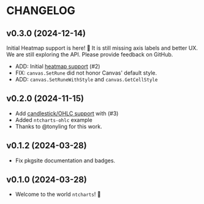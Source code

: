 # CHANGELOG

## v0.3.0 (2024-12-14)

Initial Heatmap support is here! :tada:   It is still missing axis labels and better UX.  We are still exploring the API.  Please provide feedback on GitHub.

 * ADD: Initial [heatmap support](./examples/README.md#heatmap) (#2)
 * FIX: `canvas.SetRune` did not honor Canvas' default style.
 * ADD: `canvas.SetRuneWithStyle` and `canvas.GetCellStyle`

## v0.2.0 (2024-11-15)

 * Add [candlestick/OHLC support](./examples/README.md#candlesticks) with (#3)
 * Added `ntcharts-ohlc` example
 * Thanks to @tonyling for this work.

## v0.1.2 (2024-03-28)

 * Fix pkgsite documentation and badges.

## v0.1.0 (2024-03-28)

 * Welcome to the world `ntcharts`! :tada:
